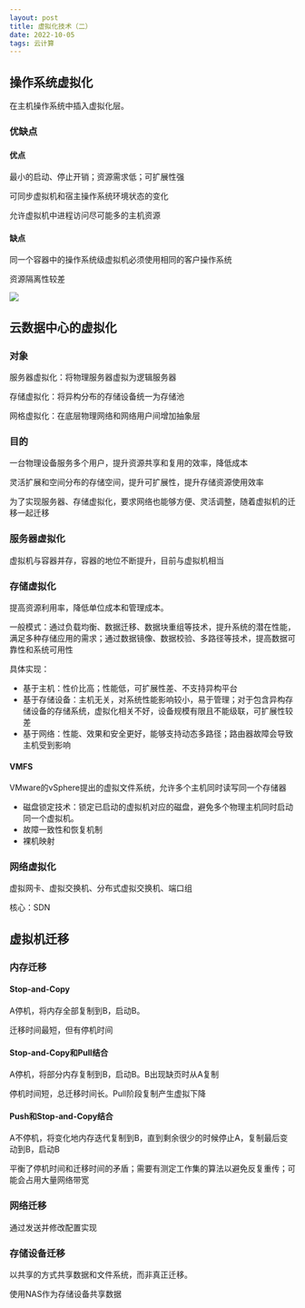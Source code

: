 ```yaml
---
layout: post
title: 虚拟化技术（二）
date: 2022-10-05
tags: 云计算
---
```


## 操作系统虚拟化

在主机操作系统中插入虚拟化层。

### 优缺点

#### 优点

最小的启动、停止开销；资源需求低；可扩展性强

可同步虚拟机和宿主操作系统环境状态的变化

允许虚拟机中进程访问尽可能多的主机资源

#### 缺点

同一个容器中的操作系统级虚拟机必须使用相同的客户操作系统

资源隔离性较差

![](https://newtank1.github.io/assets/images/QQ截图20221005151422.png)

## 云数据中心的虚拟化

### 对象

服务器虚拟化：将物理服务器虚拟为逻辑服务器

存储虚拟化：将异构分布的存储设备统一为存储池

网格虚拟化：在底层物理网络和网络用户间增加抽象层

### 目的

一台物理设备服务多个用户，提升资源共享和复用的效率，降低成本

灵活扩展和空间分布的存储空间，提升可扩展性，提升存储资源使用效率

为了实现服务器、存储虚拟化，要求网络也能够方便、灵活调整，随着虚拟机的迁移一起迁移

### 服务器虚拟化

虚拟机与容器并存，容器的地位不断提升，目前与虚拟机相当

### 存储虚拟化

提高资源利用率，降低单位成本和管理成本。

一般模式：通过负载均衡、数据迁移、数据块重组等技术，提升系统的潜在性能，满足多种存储应用的需求；通过数据镜像、数据校验、多路径等技术，提高数据可靠性和系统可用性

具体实现：

- 基于主机：性价比高；性能低，可扩展性差、不支持异构平台
- 基于存储设备：主机无关，对系统性能影响较小，易于管理；对于包含异构存储设备的存储系统，虚拟化相关不好，设备规模有限且不能级联，可扩展性较差
- 基于网络：性能、效果和安全更好，能够支持动态多路径；路由器故障会导致主机受到影响

#### VMFS

VMware的vSphere提出的虚拟文件系统，允许多个主机同时读写同一个存储器

- 磁盘锁定技术：锁定已启动的虚拟机对应的磁盘，避免多个物理主机同时启动同一个虚拟机。
- 故障一致性和恢复机制
- 裸机映射

### 网络虚拟化

虚拟网卡、虚拟交换机、分布式虚拟交换机、端口组

核心：SDN

## 虚拟机迁移

### 内存迁移

#### Stop-and-Copy

A停机，将内存全部复制到B，启动B。

迁移时间最短，但有停机时间

#### Stop-and-Copy和Pull结合

A停机，将部分内存复制到B，启动B。B出现缺页时从A复制

停机时间短，总迁移时间长。Pull阶段复制产生虚拟下降

#### Push和Stop-and-Copy结合

A不停机，将变化地内存迭代复制到B，直到剩余很少的时候停止A，复制最后变动到B，启动B

平衡了停机时间和迁移时间的矛盾；需要有测定工作集的算法以避免反复重传；可能会占用大量网络带宽

### 网络迁移

通过发送并修改配置实现

### 存储设备迁移

以共享的方式共享数据和文件系统，而非真正迁移。

使用NAS作为存储设备共享数据